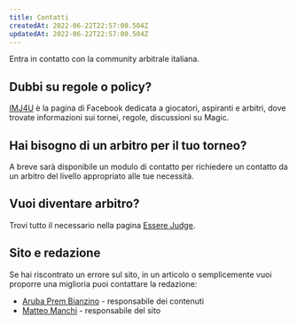 ```yaml
---
title: Contatti
createdAt: 2022-06-22T22:57:00.504Z
updatedAt: 2022-06-22T22:57:00.504Z
---
```


Entra in contatto con la community arbitrale italiana.

## Dubbi su regole o policy?

[IMJ4U](https://www.facebook.com/Imj4You) è la pagina di Facebook dedicata a giocatori, aspiranti e arbitri, dove trovate informazioni sui tornei, regole, discussioni su Magic.

## Hai bisogno di un arbitro per il tuo torneo?

A breve sarà disponibile un modulo di contatto per richiedere un contatto da un arbitro del livello appropriato alle tue necessità.

## Vuoi diventare arbitro?

Trovi tutto il necessario nella pagina [Essere Judge](/essere-judge).

## Sito e redazione

Se hai riscontrato un errore sul sito, in un articolo o semplicemente vuoi proporre una miglioria puoi contattare la redazione:

- [Aruba Prem Bianzino](mailto:arunaprem.bianzino@gmail.com) - responsabile dei contenuti
- [Matteo Manchi](mailto:matteo.manchi@gmail.com) - responsabile del sito
